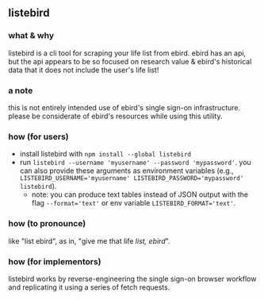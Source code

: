 ## listebird

### what & why

listebird is a cli tool for scraping your life list from ebird. ebird has an api, but the api appears to be so focused on research value & ebird's historical data that it does not include the user's life list!

### a note

this is not entirely intended use of ebird's single sign-on infrastructure. please be considerate of ebird's resources while using this utility.

### how (for users)

- install listebird with `npm install --global listebird`
- run `listebird --username 'myusername' --password 'mypassword'`. you can also provide these arguments as environment variables (e.g., `LISTEBIRD_USERNAME='myusername' LISTEBIRD_PASSWORD='mypassword' listebird`).
  - note: you can produce text tables instead of JSON output with the flag `--format='text'` or env variable `LISTEBIRD_FORMAT='text'`.

### how (to pronounce)

like "list ebird", as in, "give me that life _list, ebird_".

### how (for implementors)

listebird works by reverse-engineering the single sign-on browser workflow and replicating it using a series of fetch requests.
